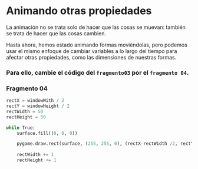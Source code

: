 # Animando otras propiedades

La animación no se trata solo de hacer que las cosas se muevan: también se trata de hacer que las cosas cambien. 

Hasta ahora, hemos estado animando formas moviéndolas, pero podemos usar el mismo enfoque de cambiar variables a lo largo del tiempo para afectar otras propiedades, como las dimensiones de nuestras formas. 

### Para ello, cambie el código del   `fragmento03` por el `fragmento 04`.

### Fragmento 04
```python
rectX = windowWith / 2
rectY = windowHeight / 2
rectWidth = 50
rectHeight = 50

while True:
    surface.fill((0, 0, 0))

    pygame.draw.rect(surface, (255, 255, 0), (rectX-rectWidth /2, rectY-rectHeight /2, rectWidth, rectHeight))
    
    rectWidth += 1
    rectHeight += 1
```
<!--stackedit_data:
eyJoaXN0b3J5IjpbLTExODM4MzIyOTQsLTE4NzYxMjM3MzhdfQ
==
-->